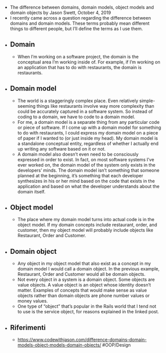 - The difference between domains, domain models, object models and domain objects
  by Jason Swett, October 4, 2019
- I recently came across a question regarding the difference between domains and domain models. These terms probably mean different things to different people, but I’ll define the terms as I use them.
- ## Domain
	- When I’m working on a software project, the domain is the conceptual area I’m working inside of. For example, if I’m working on an application that has to do with restaurants, the domain is restaurants.
- ## Domain model
	- The world is a staggeringly complex place. Even relatively simple-seeming things like restaurants involve way more complexity than could be accurately captured in a software system. So instead of coding to a domain, we have to code to a domain model.
	- For me, a domain model is a separate thing from any particular code or piece of software. If I come up with a domain model for something to do with restaurants, I could express my domain model on a piece of paper if I wanted to (or just inside my head). My domain model is a standalone conceptual entity, regardless of whether I actually end up writing any software based on it or not.
	- A domain model also doesn’t even need to be consciously expressed in order to exist. In fact, on most software systems I’ve ever worked on, the domain model of the system only exists in the developers’ minds. The domain model isn’t something that someone planned at the beginning, it’s something that each developer synthesizes in his or her mind based on the code that exists in the application and based on what the developer understands about the domain itself.
- ## Object model
	- The place where my domain model turns into actual code is in the object model. If my domain concepts include restaurant, order, and customer, then my object model will probably include objects like Restaurant, Order and Customer.
- ## Domain object
	- Any object in my object model that also exist as a concept in my domain model I would call a domain object. In the previous example, Restaurant, Order and Customer would all be domain objects.
	- Not every object in a system is a domain object. Some objects are value objects. A value object is an object whose identity doesn’t matter. Examples of concepts that would make sense as value objects rather than domain objects are phone number values or money values.
	- One type of “object” that’s popular in the Rails world that I tend not to use is the service object, for reasons explained in the linked post.
- ## Riferimenti
	- https://www.codewithjason.com/difference-domains-domain-models-object-models-domain-objects/ #OOP/Design